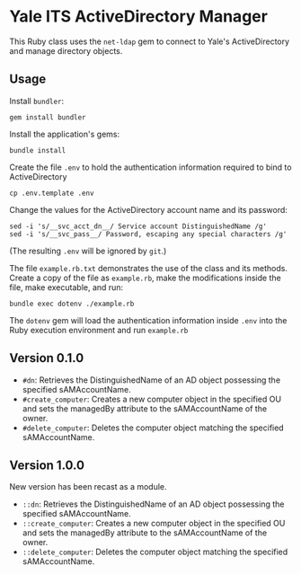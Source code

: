 # Yale ITS ActiveDirectory Manager

This Ruby class uses the `net-ldap` gem to connect to Yale's ActiveDirectory and manage directory objects.

## Usage

Install `bundler`:

```
gem install bundler

```

Install the application's gems:

```
bundle install 
```

Create the file `.env` to  hold the authentication information required  to bind to ActiveDirectory

```
cp .env.template .env
```

Change the values for the ActiveDirectory account name and its password:

```
sed -i 's/__svc_acct_dn__/ Service account DistinguishedName /g'
sed -i 's/__svc_pass__/ Password, escaping any special characters /g'
```

(The resulting `.env` will be ignored by `git`.)

The file `example.rb.txt` demonstrates the use of the class and its methods. Create a copy of the file as `example.rb`, make the modifications inside the file, make executable, and run:

```
bundle exec dotenv ./example.rb
```

The `dotenv` gem will load the authentication information inside `.env` into the Ruby execution environment and run `example.rb`


## Version 0.1.0

* `#dn`: Retrieves the DistinguishedName of an AD object possessing the specified sAMAccountName.
* `#create_computer`: Creates a new computer object in the specified OU and sets the managedBy attribute to the sAMAccountName of the owner.
* `#delete_computer`: Deletes the computer object matching the specified sAMAccountName.

## Version 1.0.0

New version has been recast as a module.

* `::dn`: Retrieves the DistinguishedName of an AD object possessing the specified sAMAccountName.
* `::create_computer`: Creates a new computer object in the specified OU and sets the managedBy attribute to the sAMAccountName of the owner.
* `::delete_computer`: Deletes the computer object matching the specified sAMAccountName.
